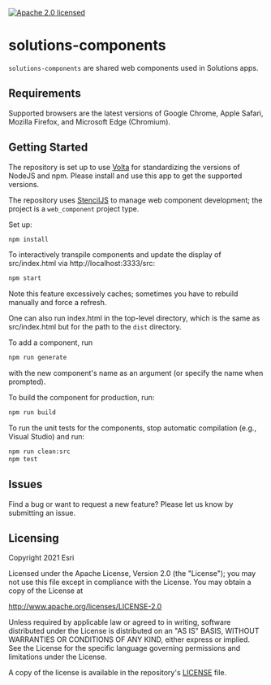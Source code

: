 [![Apache 2.0 licensed][license-img]][license-url]

[license-img]: https://img.shields.io/badge/license-Apache%202.0-blue.svg
[license-url]: #license

# solutions-components

`solutions-components` are shared web components used in Solutions apps.

## Requirements

Supported browsers are the latest versions of Google Chrome, Apple Safari, Mozilla Firefox, and Microsoft Edge (Chromium).

## Getting Started

The repository is set up to use [Volta](https://docs.volta.sh/guide/getting-started) for standardizing the versions of NodeJS and npm. Please install and use this app to get the supported versions.

The repository uses [StencilJS](https://stenciljs.com/) to manage web component development; the project is a `web_component` project type.

Set up:

```bash
npm install
```

To interactively transpile components and update the display of src/index.html via http://localhost:3333/src:

```bash
npm start
```
Note this feature excessively caches; sometimes you have to rebuild manually and force a refresh.

One can also run index.html in the top-level directory, which is the same as src/index.html but for the path to the `dist` directory.

To add a component, run
```bash
npm run generate
```
with the new component's name as an argument (or specify the name when prompted).

To build the component for production, run:

```bash
npm run build
```

To run the unit tests for the components, stop automatic compilation (e.g., Visual Studio) and run:

```bash
npm run clean:src
npm test
```

## Issues

Find a bug or want to request a new feature?  Please let us know by submitting an issue.

## Licensing

Copyright 2021 Esri

Licensed under the Apache License, Version 2.0 (the "License"); you may not use this file except in compliance with the License. You may obtain a copy of the License at

   http://www.apache.org/licenses/LICENSE-2.0

Unless required by applicable law or agreed to in writing, software distributed under the License is distributed on an "AS IS" BASIS, WITHOUT WARRANTIES OR CONDITIONS OF ANY KIND, either express or implied. See the License for the specific language governing permissions and limitations under the License.

A copy of the license is available in the repository's [LICENSE](./LICENSE) file.
